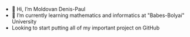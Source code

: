 - 👋 Hi, I’m Moldovan Denis-Paul
- 🌱 I’m currently learning mathematics and informatics at "Babes-Bolyai" University
- Looking to start putting all of my important project on GitHub
